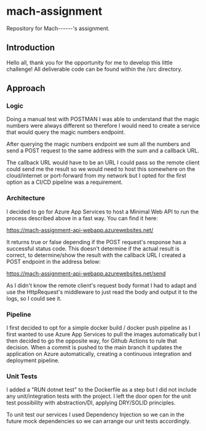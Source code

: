 # mach-assignment
Repository for Mach------'s assignment.

## Introduction

Hello all, thank you for the opportunity for me to develop this little challenge! All deliverable code can be found within the /src directory.

## Approach

### Logic

Doing a manual test with POSTMAN I was able to understand that the magic numbers were always different so therefore I would need to create a service that would query the magic numbers endpoint.

After querying the magic numbers endpoint we sum all the numbers and send a POST request to the same address with the sum and a callback URL.

The callback URL would have to be an URL I could pass so the remote client could send me the result so we would need to host this somewhere on the cloud/internet or port-forward from my network but I opted for the first option as a CI/CD pipeline was a requirement.

### Architecture

I decided to go for Azure App Services to host a Minimal Web API to run the process described above in a fast way. You can find it here:

https://mach-assignment-api-webapp.azurewebsites.net/

It returns true or false depending if the POST request's response has a successful status code. This doesn't determine if the actual result is correct, to determine/show the result with the callback URL I created a POST endpoint in the address below:

https://mach-assignment-api-webapp.azurewebsites.net/send

As I didn't know the remote client's request body format I had to adapt and use the HttpRequest's middleware to just read the body and output it to the logs, so I could see it.

### Pipeline

I first decided to opt for a simple docker build / docker push pipeline as I first wanted to use Azure App Services to pull the images automatically but I then decided to go the opposite way, for Github Actions to rule that decision. When a commit is pushed to the main branch it updates the application on Azure automatically, creating a continuous integration and deployment pipeline.

### Unit Tests

I added a "RUN dotnet test" to the Dockerfile as a step but I did not include any unit/integration tests with the project. I left the door open for the unit test possibility with abstraction/DI, applying DRY/SOLID principles.

To unit test our services I used Dependency Injection so we can in the future mock dependencies so we can arrange our unit tests accordingly.